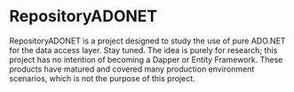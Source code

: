 # RepositoryADONET

RepositoryADONET is a project designed to study the use of pure ADO.NET for the data access layer. Stay tuned. The idea is purely for research; this project has no intention of becoming a Dapper or Entity Framework. These products have matured and covered many production environment scenarios, which is not the purpose of this project.